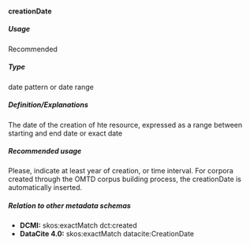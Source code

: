 #### creationDate
##### Usage
Recommended
##### Type
date pattern or date range
##### Definition/Explanations
The date of the creation of hte resource, expressed as a range between starting and end date or exact date
##### Recommended usage
Please, indicate at least year of creation, or time interval. 
For corpora created through the OMTD corpus building process, the creationDate is automatically inserted.
##### Relation to other metadata schemas
* **DCMI:** skos:exactMatch dct:created
* **DataCite 4.0:** skos:exactMatch datacite:CreationDate
